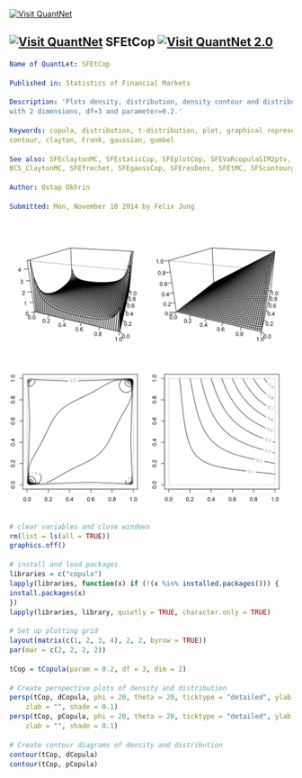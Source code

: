 
[<img src="https://github.com/QuantLet/Styleguide-and-Validation-procedure/blob/master/pictures/banner.png" alt="Visit QuantNet">](http://quantlet.de/index.php?p=info)

## [<img src="https://github.com/QuantLet/Styleguide-and-Validation-procedure/blob/master/pictures/qloqo.png" alt="Visit QuantNet">](http://quantlet.de/) **SFEtCop** [<img src="https://github.com/QuantLet/Styleguide-and-Validation-procedure/blob/master/pictures/QN2.png" width="60" alt="Visit QuantNet 2.0">](http://quantlet.de/d3/ia)

```yaml
Name of QuantLet: SFEtCop

Published in: Statistics of Financial Markets

Description: 'Plots density, distribution, density contour and distribution contour of a t-copula
with 2 dimensions, df=3 and parameter=0.2.'

Keywords: copula, distribution, t-distribution, plot, graphical representation, pdf, cdf, density,
contour, clayton, Frank, gaussian, gumbel

See also: SFEclaytonMC, SFEstaticCop, SFEplotCop, SFEVaRcopulaSIM2ptv, SFEArchCopDensity,
BCS_ClaytonMC, SFEfrechet, SFEgaussCop, SFEresDens, SFEtMC, SFScontourgumbel, SFEgaussCop

Author: Ostap Okhrin

Submitted: Mon, November 10 2014 by Felix Jung

```

![Picture1](SFEtCop-1.png)


```r

# clear variables and close windows
rm(list = ls(all = TRUE))
graphics.off()

# install and load packages
libraries = c("copula")
lapply(libraries, function(x) if (!(x %in% installed.packages())) {
install.packages(x)
})
lapply(libraries, library, quietly = TRUE, character.only = TRUE)

# Set up plotting grid
layout(matrix(c(1, 2, 3, 4), 2, 2, byrow = TRUE))
par(mar = c(2, 2, 2, 2))

tCop = tCopula(param = 0.2, df = 3, dim = 2)

# Create perspective plots of density and distribution
persp(tCop, dCopula, phi = 20, theta = 20, ticktype = "detailed", ylab = "", xlab = "", 
    zlab = "", shade = 0.1)
persp(tCop, pCopula, phi = 20, theta = 20, ticktype = "detailed", ylab = "", xlab = "", 
    zlab = "", shade = 0.1)

# Create contour diagrams of density and distribution
contour(tCop, dCopula)
contour(tCop, pCopula)
```
